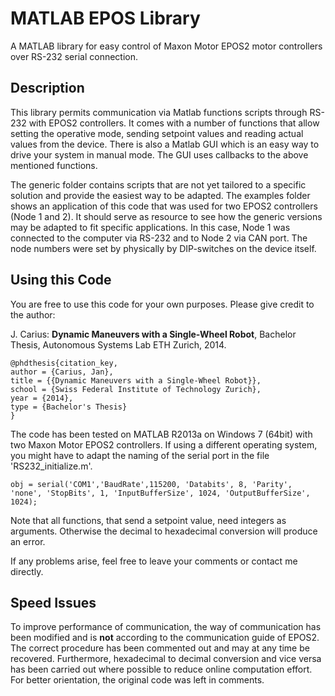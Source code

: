 MATLAB EPOS Library
===================
A MATLAB library for easy control of Maxon Motor EPOS2 motor controllers over RS-232 serial connection.

Description
------------------

This library permits communication via Matlab functions scripts through RS-232 with EPOS2 controllers. It comes with a number of functions that allow setting the operative mode, sending setpoint values and reading actual values from the device.
There is also a Matlab GUI which is an easy way to drive your system in manual mode. The GUI uses callbacks to the above mentioned functions.

The generic folder contains scripts that are not yet tailored to a specific solution and provide the easiest way to be adapted.
The examples folder shows an application of this code that was used for two EPOS2 controllers (Node 1 and 2). It should serve as resource to see how the generic versions may be adapted to fit specific applications. In this case, Node 1 was connected to the computer via RS-232 and to Node 2 via CAN port. The node numbers were set by physically by DIP-switches on the device itself.


Using this Code
----------------
You are free to use this code for your own purposes. Please give credit to the author:

J. Carius: **Dynamic Maneuvers with a Single-Wheel Robot**, Bachelor Thesis, Autonomous Systems Lab ETH Zurich, 2014.

	@phdthesis{citation_key,
	author = {Carius, Jan},
	title = {{Dynamic Maneuvers with a Single-Wheel Robot}},
	school = {Swiss Federal Institute of Technology Zurich},
	year = {2014},
	type = {Bachelor's Thesis}
	}

The code has been tested on MATLAB R2013a on Windows 7 (64bit) with two Maxon Motor EPOS2 controllers. If using a different operating system, you might have to adapt the naming of the serial port in the file 'RS232_initialize.m'.

    obj = serial('COM1','BaudRate',115200, 'Databits', 8, 'Parity', 'none', 'StopBits', 1, 'InputBufferSize', 1024, 'OutputBufferSize', 1024);

Note that all functions, that send a setpoint value, need integers as arguments. Otherwise the decimal to hexadecimal conversion will produce an error.
	
If any problems arise, feel free to leave your comments or contact me directly.

Speed Issues
-------------
To improve performance of communication, the way of communication has been modified and is **not** according to the communication guide of EPOS2. The correct procedure has been commented out and may at any time be recovered. Furthermore, hexadecimal to decimal conversion and vice versa has been carried out where possible to reduce online computation effort. For better orientation, the original code was left in comments.
